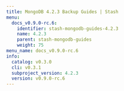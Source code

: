 ```yaml
---
title: MongoDB 4.2.3 Backup Guides | Stash
menu:
  docs_v0.9.0-rc.6:
    identifier: stash-mongodb-guides-4.2.3
    name: 4.2.3
    parent: stash-mongodb-guides
    weight: 75
menu_name: docs_v0.9.0-rc.6
info:
  catalog: v0.3.0
  cli: v0.3.1
  subproject_version: 4.2.3
  version: v0.9.0-rc.6
---
```


